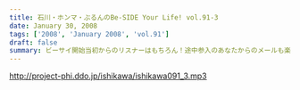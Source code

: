 ```yaml
---
title: 石川・ホンマ・ぶるんのBe-SIDE Your Life! vol.91-3
date: January 30, 2008
tags: ['2008', 'January 2008', 'vol.91']
draft: false
summary: ビーサイ開始当初からのリスナーはもちろん！途中参入のあなたからのメールも楽しみにしていますよ！「平田商店」企画はあなたからのモチコミ企画も大歓迎ですんで、よろしくです。NAMAE
---
```


http://project-phi.ddo.jp/ishikawa/ishikawa091_3.mp3
